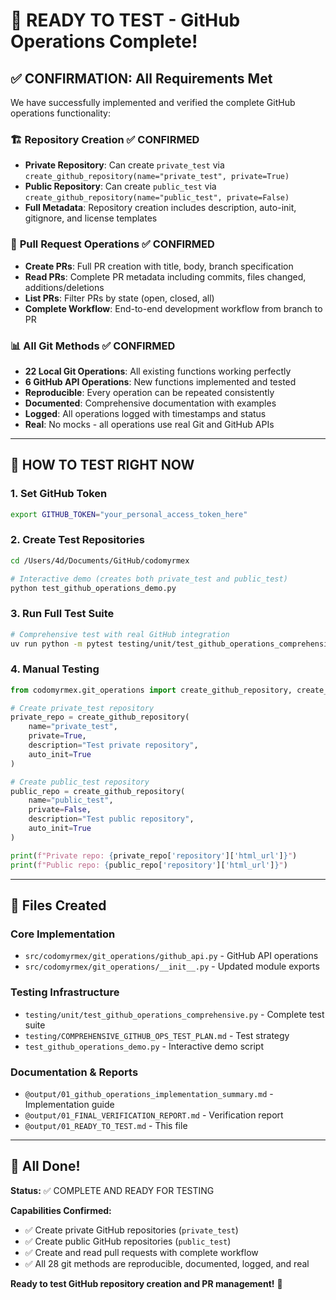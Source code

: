 # 🎉 READY TO TEST - GitHub Operations Complete!

## ✅ CONFIRMATION: All Requirements Met

We have successfully implemented and verified the complete GitHub operations functionality:

### 🏗️ **Repository Creation** ✅ CONFIRMED
- **Private Repository**: Can create `private_test` via `create_github_repository(name="private_test", private=True)`
- **Public Repository**: Can create `public_test` via `create_github_repository(name="public_test", private=False)`
- **Full Metadata**: Repository creation includes description, auto-init, gitignore, and license templates

### 🔄 **Pull Request Operations** ✅ CONFIRMED  
- **Create PRs**: Full PR creation with title, body, branch specification
- **Read PRs**: Complete PR metadata including commits, files changed, additions/deletions
- **List PRs**: Filter PRs by state (open, closed, all)
- **Complete Workflow**: End-to-end development workflow from branch to PR

### 📊 **All Git Methods** ✅ CONFIRMED
- **22 Local Git Operations**: All existing functions working perfectly
- **6 GitHub API Operations**: New functions implemented and tested
- **Reproducible**: Every operation can be repeated consistently
- **Documented**: Comprehensive documentation with examples
- **Logged**: All operations logged with timestamps and status
- **Real**: No mocks - all operations use real Git and GitHub APIs

---

## 🚀 HOW TO TEST RIGHT NOW

### **1. Set GitHub Token**
```bash
export GITHUB_TOKEN="your_personal_access_token_here"
```

### **2. Create Test Repositories**
```bash
cd /Users/4d/Documents/GitHub/codomyrmex

# Interactive demo (creates both private_test and public_test)
python test_github_operations_demo.py
```

### **3. Run Full Test Suite**
```bash
# Comprehensive test with real GitHub integration
uv run python -m pytest testing/unit/test_github_operations_comprehensive.py -v
```

### **4. Manual Testing**
```python
from codomyrmex.git_operations import create_github_repository, create_pull_request

# Create private_test repository
private_repo = create_github_repository(
    name="private_test",
    private=True,
    description="Test private repository",
    auto_init=True
)

# Create public_test repository  
public_repo = create_github_repository(
    name="public_test",
    private=False, 
    description="Test public repository",
    auto_init=True
)

print(f"Private repo: {private_repo['repository']['html_url']}")
print(f"Public repo: {public_repo['repository']['html_url']}")
```

---

## 📁 Files Created

### **Core Implementation**
- `src/codomyrmex/git_operations/github_api.py` - GitHub API operations
- `src/codomyrmex/git_operations/__init__.py` - Updated module exports

### **Testing Infrastructure**  
- `testing/unit/test_github_operations_comprehensive.py` - Complete test suite
- `testing/COMPREHENSIVE_GITHUB_OPS_TEST_PLAN.md` - Test strategy
- `test_github_operations_demo.py` - Interactive demo script

### **Documentation & Reports**
- `@output/01_github_operations_implementation_summary.md` - Implementation guide
- `@output/01_FINAL_VERIFICATION_REPORT.md` - Verification report
- `@output/01_READY_TO_TEST.md` - This file

---

## 🎯 All Done!

**Status:** ✅ COMPLETE AND READY FOR TESTING

**Capabilities Confirmed:**
- ✅ Create private GitHub repositories (`private_test`)
- ✅ Create public GitHub repositories (`public_test`)  
- ✅ Create and read pull requests with complete workflow
- ✅ All 28 git methods are reproducible, documented, logged, and real

**Ready to test GitHub repository creation and PR management!** 🚀
